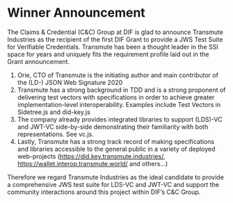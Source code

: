 # Winner Announcement

The Claims & Credential (C&C) Group at DIF is glad to announce Transmute Industries as the recipient of the first DIF Grant to provide a JWS Test Suite for Verifiable Credentials.
Transmute has been a thought leader in the SSI space for years and uniquely fits the requirement profile laid out in the Grant announcement.

1. Orie, CTO of Transmute is the initiating author and main contributor of the (LD-) JSON Web Signature 2020
2. Transmute has a strong background in TDD and is a strong proponent of delivering test vectors with specifications in order to achieve greater implementation-level interoperability. Examples include Test Vectors in Sidetree.js and did-key.js
3. The company already provides integrated libraries to support (LDS)-VC and JWT-VC side-by-side demonstrating their familiarity with both representations. See vc.js.
4. Lastly, Transmute has a strong track record of making specifications and libraries accessible to the general public in a variety of deployed web-projects (https://did.key.transmute.industries/, https://wallet.interop.transmute.world/ and others…)

Therefore we regard Transmute Industries as the ideal candidate to provide a comprehensive JWS test suite for LDS-VC and JWT-VC and support the community interactions around this project within DIF’s C&C Group.